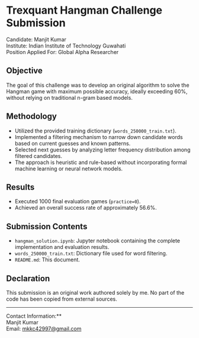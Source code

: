 # Trexquant Hangman Challenge Submission

Candidate: Manjit Kumar  
Institute: Indian Institute of Technology Guwahati  
Position Applied For: Global Alpha Researcher  

## Objective  
The goal of this challenge was to develop an original algorithm to solve the Hangman game with maximum possible accuracy, ideally exceeding 60%, without relying on traditional n-gram based models.

## Methodology  
- Utilized the provided training dictionary (`words_250000_train.txt`).  
- Implemented a filtering mechanism to narrow down candidate words based on current guesses and known patterns.  
- Selected next guesses by analyzing letter frequency distribution among filtered candidates.  
- The approach is heuristic and rule-based without incorporating formal machine learning or neural network models.

## Results  
- Executed 1000 final evaluation games (`practice=0`).  
- Achieved an overall success rate of approximately 56.6%.

## Submission Contents  
- `hangman_solution.ipynb`: Jupyter notebook containing the complete implementation and evaluation results.  
- `words_250000_train.txt`: Dictionary file used for word filtering.  
- `README.md`: This document.

## Declaration  
This submission is an original work authored solely by me. No part of the code has been copied from external sources.

---

Contact Information:**  
Manjit Kumar  
Email: mkkc42997@gmail.com
